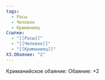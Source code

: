 ```yaml
---
tags:
  - Расы
  - Человек
  - Криманиец
Ссылки:
  - "[[Расы]]"
  - "[[Человек]]"
  - "[[Криманиец]]"
ХЗ.Обаяние: "2"
---
```

Криманийское обаяние:
Обаяние: +2








